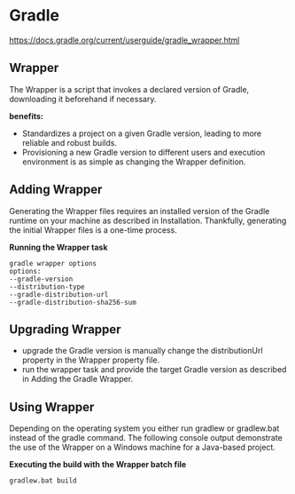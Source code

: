 # Gradle
https://docs.gradle.org/current/userguide/gradle_wrapper.html

## Wrapper
The Wrapper is a script that invokes a declared version of Gradle, downloading it beforehand if necessary.

**benefits:**
* Standardizes a project on a given Gradle version, leading to more reliable and robust builds.
* Provisioning a new Gradle version to different users and execution environment is as simple as changing the Wrapper definition.
## Adding Wrapper
Generating the Wrapper files requires an installed version of the Gradle runtime on your machine as described in Installation. Thankfully, generating the initial Wrapper files is a one-time process.

**Running the Wrapper task**
```
gradle wrapper options
options:
--gradle-version
--distribution-type
--gradle-distribution-url 
--gradle-distribution-sha256-sum
``` 
## Upgrading Wrapper
* upgrade the Gradle version is manually change the distributionUrl property in the Wrapper property file.
* run the wrapper task and provide the target Gradle version as described in Adding the Gradle Wrapper. 
## Using Wrapper
Depending on the operating system you either run gradlew or gradlew.bat instead of the gradle command. The following console output demonstrate the use of the Wrapper on a Windows machine for a Java-based project.

**Executing the build with the Wrapper batch file**
```
gradlew.bat build
```
